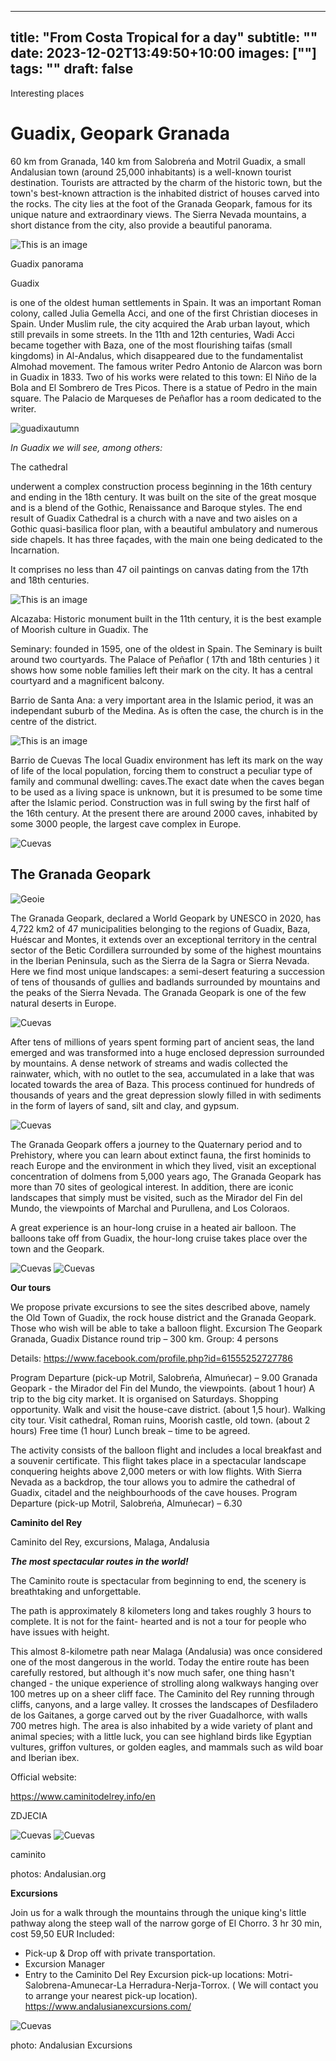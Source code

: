 
---
title: "From Costa Tropical for a day"
subtitle: ""
date: 2023-12-02T13:49:50+10:00
images: [""]
tags: ""
draft: false
---
Interesting places

# **Guadix, Geopark Granada**

60 km from Granada, 140 km from Salobreńa and Motril
Guadix, a small Andalusian town (around 25,000 inhabitants) is a well-known tourist destination. Tourists
are attracted by the charm of the historic town, but the town's best-known attraction is the inhabited
district of houses carved into the rocks. The city lies at the foot of the Granada Geopark, famous for its
unique nature and extraordinary views. The Sierra Nevada mountains, a short distance from the city, also
provide a beautiful panorama.

![This is an image](/img/Guad-panor-kopia.jpg)

Guadix panorama

Guadix 

is one of the oldest human settlements in Spain. It was an important Roman colony, called Julia
Gemella Acci, and one of the first Christian dioceses in Spain.
Under Muslim rule, the city acquired the Arab urban layout, which still prevails in some streets. In the
11th and 12th centuries, Wadi Acci became together with Baza, one of the most flourishing taifas (small
kingdoms) in Al-Andalus, which disappeared due to the fundamentalist Almohad movement.
The famous writer Pedro Antonio de Alarcon was born in Guadix in 1833. Two of his works were related
to this town: El Niño de la Bola and El Sombrero de Tres Picos. There is a statue of Pedro in the main
square. The Palacio de Marqueses de Peñaflor has a room dedicated to the writer.

![guadixautumn](/img/Guadjesien-kopia.jpg)

*In Guadix we will see, among others:*

The cathedral 

underwent a complex construction process beginning in the 16th century and ending in the 18th century. It
was built on the site of the great mosque and is a blend of the Gothic, Renaissance and Baroque styles.
The end result of Guadix Cathedral is a church with a nave and two aisles on a Gothic quasi-basilica floor
plan, with a beautiful ambulatory and numerous side chapels. It has three façades, with the main one
being dedicated to the Incarnation.

It comprises no less than 47 oil paintings on canvas dating from the 17th and 18th centuries.

![This is an image](/img/kat-kopia.jpg)

Alcazaba:
Historic monument built in the 11th century, it is the best example of Moorish culture in Guadix. The

Seminary:
founded in 1595, one of the oldest in Spain. The Seminary is built around two courtyards. The Palace of
Peñaflor ( 17th and 18th centuries ) it shows how some noble families left their mark on the city. It has a
central courtyard and a magnificent balcony.

Barrio de Santa Ana: a very important area in the Islamic period, it was an independant suburb of the
Medina. As is often the case, the church is in the centre of the district.

![This is an image](/img/Guad-panor-kopia.jpg)

Barrio de Cuevas
The local Guadix environment has left its mark on the way of life of the local population, forcing them to
construct a peculiar type of family and communal dwelling: caves.The exact date when the caves began to
be used as a living space is unknown, but it is presumed to be some time after the Islamic period.
Construction was in full swing by the first half of the 16th century.
At the present there are around 2000 caves, inhabited by some 3000 people, the largest cave complex in
Europe.

![Cuevas](/img/cuevas-kopia.jpg)

## The Granada Geopark

![Geoie](/img/geoIE-kopia.jpg)

The Granada Geopark, declared a World Geopark by UNESCO in 2020, has 4,722 km2 of 47
municipalities belonging to the regions of Guadix, Baza, Huéscar and Montes, it extends over an
exceptional territory in the central sector of the Betic Cordillera surrounded by some of the highest
mountains in the Iberian Peninsula, such as the Sierra de la Sagra or Sierra Nevada.
Here we find most unique landscapes: a semi-desert featuring a succession of tens of thousands of gullies
and badlands surrounded by mountains and the peaks of the Sierra Nevada. The Granada Geopark is one
of the few natural deserts in Europe.

![Cuevas](/img/geopgory-kopia.jpg)

After tens of millions of years spent forming part of ancient seas, the land emerged and was transformed
into a huge enclosed depression surrounded by mountains. A dense network of streams and wadis
collected the rainwater, which, with no outlet to the sea, accumulated in a lake that was located towards
the area of Baza. This process continued for hundreds of thousands of years and the great depression
slowly filled in with sediments in the form of layers of sand, silt and clay, and gypsum.

![Cuevas](/img/S-geo2.JPG)

The Granada Geopark offers a journey to the Quaternary period and to Prehistory, where you can learn
about extinct fauna, the first hominids to reach Europe and the environment in which they lived, visit an
exceptional concentration of dolmens from 5,000 years ago,
The Granada Geopark has more than 70 sites of geological interest. In addition, there are iconic
landscapes that simply must be visited, such as the Mirador del Fin del Mundo, the viewpoints of Marchal
and Purullena, and Los Coloraos.

A great experience is an hour-long cruise in a heated air balloon. The balloons take off from Guadix, the
hour-long cruise takes place over the town and the Geopark.

![Cuevas](/img/balony1-kopia.jpg)
![Cuevas](/img/balony2-kopia.jpg)

**Our tours**

We propose private excursions to see the sites described above, namely the Old Town of Guadix, the rock
house district and the Granada Geopark. Those who wish will be able to take a balloon flight. Excursion
The Geopark Granada, Guadix
Distance round trip – 300 km. Group: 4 persons 

Details:
https://www.facebook.com/profile.php?id=61555252727786

Program
Departure (pick-up Motril, Salobreńa, Almuńecar) – 9.00 Granada Geopark - the Mirador del Fin del
Mundo, the viewpoints. (about 1 hour) A trip to the big city market. It is organised on Saturdays.
Shopping opportunity. Walk and visit the house-cave district. (about 1,5 hour). Walking city tour. Visit
cathedral, Roman ruins, Moorish castle, old town. (about 2 hours) Free time (1 hour) Lunch break – time
to be agreed.

The activity consists of the balloon flight and includes a local breakfast and a souvenir certificate.
This flight takes place in a spectacular landscape conquering heights above 2,000 meters or with low
flights. With Sierra Nevada as a backdrop, the tour allows you to admire the cathedral of Guadix, citadel
and the neighbourhoods of the cave houses. Program Departure (pick-up Motril, Salobreńa, Almuńecar) –
6.30

**Caminito del Rey**

Caminito del Rey, excursions, Malaga, Andalusia

***The most spectacular routes in the world!***

The Caminito route is spectacular from beginning to end, the scenery is breathtaking and unforgettable.

The path is approximately 8 kilometers long and takes roughly 3 hours to complete. It is not for the faint-
hearted and is not a tour for people who have issues with height.

This almost 8-kilometre path near Malaga (Andalusia) was once considered one of the most dangerous in
the world. Today the entire route has been carefully restored, but although it's now much safer, one thing
hasn't changed - the unique experience of strolling along walkways hanging over 100 metres up on a sheer
cliff face.
The Caminito del Rey running through cliffs, canyons, and a large valley. It crosses the landscapes of
Desfiladero de los Gaitanes, a gorge carved out by the river Guadalhorce, with walls 700 metres high. The
area is also inhabited by a wide variety of plant and animal species; with a little luck, you can see
highland birds like Egyptian vultures, griffon vultures, or golden eagles, and mammals such as wild boar
and Iberian ibex.

Official website:

https://www.caminitodelrey.info/en

ZDJECIA

![Cuevas](/img/Caminito_del_Rey_4.jpeg)
![Cuevas](/img/caminitodelrey-kopia.jpg)

caminito

photos: Andalusian.org

**Excursions**

Join us for a walk through the mountains through the unique king's little pathway along the steep wall of
the narrow gorge of El Chorro.
3 hr 30 min, cost 59,50 EUR
Included:
* Pick-up & Drop off with private transportation.
* Excursion Manager
* Entry to the Caminito Del Rey
Excursion pick-up locations: Motri-Salobrena-Amunecar-La Herradura-Nerja-Torrox. ( We will contact
you to arrange your nearest pick-up location).
https://www.andalusianexcursions.com/

![Cuevas](/img/cam-exc.jpeg)

photo: Andalusian Excursions